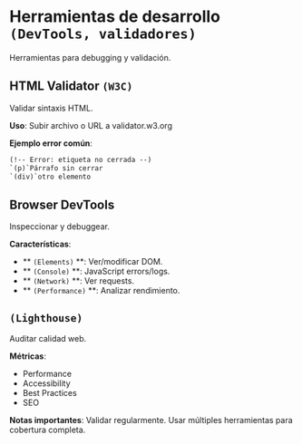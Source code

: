# Herramientas de desarrollo `(DevTools, validadores)`

Herramientas para debugging y validación.

## HTML Validator `(W3C)`

Validar sintaxis HTML.

**Uso**: Subir archivo o URL a validator.w3.org

**Ejemplo error común**:

```html
(!-- Error: etiqueta no cerrada --)
`(p)`Párrafo sin cerrar
`(div)`otro elemento
```

## Browser DevTools

Inspeccionar y debuggear.

**Características**:
- ** ``(Elements)`` **: Ver/modificar DOM.
- ** ``(Console)`` **: JavaScript errors/logs.
- ** ``(Network)`` **: Ver requests.
- ** ``(Performance)`` **: Analizar rendimiento.

## ``(Lighthouse)``

Auditar calidad web.

**Métricas**:
- Performance
- Accessibility
- Best Practices
- SEO

**Notas importantes**: Validar regularmente. Usar múltiples herramientas para cobertura completa.